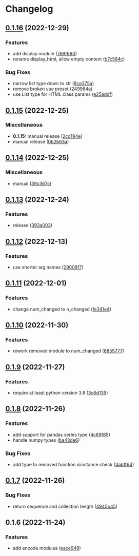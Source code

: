 # Changelog

## [0.1.16](https://github.com/n6ai/n6py/compare/v0.1.15...v0.1.16) (2022-12-29)


### Features

* add display module ([769f690](https://github.com/n6ai/n6py/commit/769f6903329e8b59f72253b34e9068d3c2adeaf1))
* rename display_html, allow empty content ([b7c584c](https://github.com/n6ai/n6py/commit/b7c584c510fd2fca74bbc28fc9109f83a6bfe9c0))


### Bug Fixes

* narrow list type down to str ([8ce375a](https://github.com/n6ai/n6py/commit/8ce375a27d2d6f7be02c6c1263bb378a919aae6b))
* remove broken vue preset ([249964a](https://github.com/n6ai/n6py/commit/249964a9ec55b2e54b29783742bd1fdbbadef401))
* use List type for HTML class params ([e25addf](https://github.com/n6ai/n6py/commit/e25addf87e94fc48a3b6488c53a83450485ed7d9))

## [0.1.15](https://github.com/n6ai/n6py/compare/v0.1.14...v0.1.15) (2022-12-25)


### Miscellaneous

* **0.1.15:** manual release ([2cd194e](https://github.com/n6ai/n6py/commit/2cd194ebd48585baf163306b294280535f22dccc))
* manual release ([0b2b63a](https://github.com/n6ai/n6py/commit/0b2b63aafbe9e69a007427de45367df651302c4d))

## [0.1.14](https://github.com/n6ai/n6py/compare/v0.1.13...v0.1.14) (2022-12-25)


### Miscellaneous

* manual ([39c367c](https://github.com/n6ai/n6py/commit/39c367c7c1081aecf674b572a8a9c12fb92868e5))

## [0.1.13](https://github.com/n6ai/n6py/compare/v0.1.12...v0.1.13) (2022-12-24)


### Features

* release ([393a003](https://github.com/n6ai/n6py/commit/393a003bfc13c96070f945fc0a7d21be7c65041c))

## [0.1.12](https://github.com/n6ai/n6py/compare/v0.1.11...v0.1.12) (2022-12-13)


### Features

* use shorter arg names ([29008f7](https://github.com/n6ai/n6py/commit/29008f7ddd8eb582d7ec16abc9010e8a06e1160c))

## [0.1.11](https://github.com/n6ai/n6py/compare/v0.1.10...v0.1.11) (2022-12-01)


### Features

* change num_changed to n_changed ([fe341e4](https://github.com/n6ai/n6py/commit/fe341e4eb235025e38862a9055e0cd0b856fc5d3))

## [0.1.10](https://github.com/n6ai/n6py/compare/v0.1.9...v0.1.10) (2022-11-30)


### Features

* rework removed module to num_changed ([6855777](https://github.com/n6ai/n6py/commit/6855777db1c078160799b273a79e8f7288391f26))

## [0.1.9](https://github.com/n6ai/n6py/compare/v0.1.8...v0.1.9) (2022-11-27)


### Features

* require at least python version 3.8 ([3c6d135](https://github.com/n6ai/n6py/commit/3c6d135b759e795181492be7a6c983d1d7a86e76))

## [0.1.8](https://github.com/n6ai/n6py/compare/v0.1.7...v0.1.8) (2022-11-26)


### Features

* add support for pandas series type ([4c69f85](https://github.com/n6ai/n6py/commit/4c69f85017f1ff768daa35f0f3852a2d949bab6e))
* handle numpy types ([ba43de6](https://github.com/n6ai/n6py/commit/ba43de67eb18f0b2f6314e732b1dd939af419923))


### Bug Fixes

* add type to removed function isinstance check ([4abff64](https://github.com/n6ai/n6py/commit/4abff64e4ce929286fcc32406f86f272fe4c6b0d))

## [0.1.7](https://github.com/n6ai/n6py/compare/v0.1.6...v0.1.7) (2022-11-26)


### Bug Fixes

* return sequence and collection length ([4945b45](https://github.com/n6ai/n6py/commit/4945b45291ee2cdc7c5cfc1609228e7f94ef1f90))

## 0.1.6 (2022-11-24)


### Features

* add encode modules ([eace949](https://github.com/n6ai/n6py/commit/eace94963b6fdc7a5baa82a6897d5135eebc2302))
